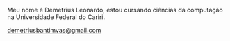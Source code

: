 

Meu nome é Demetrius Leonardo, estou cursando ciências da computação na Universidade Federal do Cariri.



demetriusbantimvas@gmail.com
